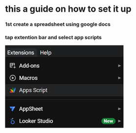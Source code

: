 # this a guide on how to set it up 

 
### 1st create a spreadsheet using google docs 
### tap extention bar and select app scripts
![image](image_2024-10-14_095519009.png)
